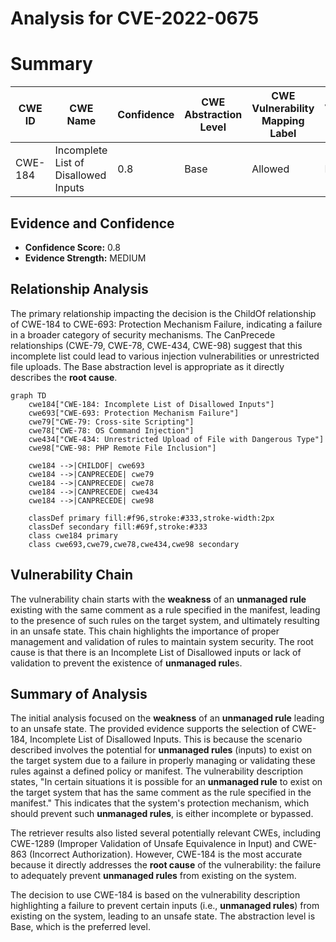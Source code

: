 # Analysis for CVE-2022-0675

# Summary
| CWE ID | CWE Name | Confidence | CWE Abstraction Level | CWE Vulnerability Mapping Label | CWE-Vulnerability Mapping Notes |
|---|---|---|---|---|---|
| CWE-184 | Incomplete List of Disallowed Inputs | 0.8 | Base | Allowed | Primary CWE |

## Evidence and Confidence

*   **Confidence Score:** 0.8
*   **Evidence Strength:** MEDIUM

## Relationship Analysis
The primary relationship impacting the decision is the ChildOf relationship of CWE-184 to CWE-693: Protection Mechanism Failure, indicating a failure in a broader category of security mechanisms. The CanPrecede relationships (CWE-79, CWE-78, CWE-434, CWE-98) suggest that this incomplete list could lead to various injection vulnerabilities or unrestricted file uploads. The Base abstraction level is appropriate as it directly describes the **root cause**.

```mermaid
graph TD
    cwe184["CWE-184: Incomplete List of Disallowed Inputs"]
    cwe693["CWE-693: Protection Mechanism Failure"]
    cwe79["CWE-79: Cross-site Scripting"]
    cwe78["CWE-78: OS Command Injection"]
    cwe434["CWE-434: Unrestricted Upload of File with Dangerous Type"]
    cwe98["CWE-98: PHP Remote File Inclusion"]

    cwe184 -->|CHILDOF| cwe693
    cwe184 -->|CANPRECEDE| cwe79
    cwe184 -->|CANPRECEDE| cwe78
    cwe184 -->|CANPRECEDE| cwe434
    cwe184 -->|CANPRECEDE| cwe98
    
    classDef primary fill:#f96,stroke:#333,stroke-width:2px
    classDef secondary fill:#69f,stroke:#333
    class cwe184 primary
    class cwe693,cwe79,cwe78,cwe434,cwe98 secondary
```

## Vulnerability Chain
The vulnerability chain starts with the **weakness** of an **unmanaged rule** existing with the same comment as a rule specified in the manifest, leading to the presence of such rules on the target system, and ultimately resulting in an unsafe state. This chain highlights the importance of proper management and validation of rules to maintain system security. The root cause is that there is an Incomplete List of Disallowed inputs or lack of validation to prevent the existence of **unmanaged rule**s.

## Summary of Analysis
The initial analysis focused on the **weakness** of an **unmanaged rule** leading to an unsafe state. The provided evidence supports the selection of CWE-184, Incomplete List of Disallowed Inputs. This is because the scenario described involves the potential for **unmanaged rules** (inputs) to exist on the target system due to a failure in properly managing or validating these rules against a defined policy or manifest. The vulnerability description states, "In certain situations it is possible for an **unmanaged rule** to exist on the target system that has the same comment as the rule specified in the manifest." This indicates that the system's protection mechanism, which should prevent such **unmanaged rules**, is either incomplete or bypassed.

The retriever results also listed several potentially relevant CWEs, including CWE-1289 (Improper Validation of Unsafe Equivalence in Input) and CWE-863 (Incorrect Authorization). However, CWE-184 is the most accurate because it directly addresses the **root cause** of the vulnerability: the failure to adequately prevent **unmanaged rules** from existing on the system.

The decision to use CWE-184 is based on the vulnerability description highlighting a failure to prevent certain inputs (i.e., **unmanaged rules**) from existing on the system, leading to an unsafe state. The abstraction level is Base, which is the preferred level.